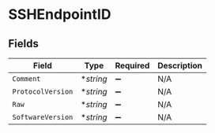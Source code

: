 # SSHEndpointID


## Fields

| Field              | Type               | Required           | Description        |
| ------------------ | ------------------ | ------------------ | ------------------ |
| `Comment`          | **string*          | :heavy_minus_sign: | N/A                |
| `ProtocolVersion`  | **string*          | :heavy_minus_sign: | N/A                |
| `Raw`              | **string*          | :heavy_minus_sign: | N/A                |
| `SoftwareVersion`  | **string*          | :heavy_minus_sign: | N/A                |
